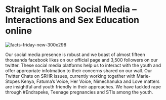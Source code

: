 # Straight Talk on Social Media – Interactions and Sex Education online

![facts-friday-new-300x298](https://user-images.githubusercontent.com/11560987/38654237-f0ea5466-3dd3-11e8-84c6-57488597aba6.jpg)


Our social media presence is robust and we boast of almost fifteen thousands facebook likes on our official page and 3,500 followers on our twitter.
These social media platforms help us to interact with the youth and offer appropriate infotmation to their concerns shared on our wall.
Our Twitter Chats on SRHR issues, currently working together with Marie-Stopes Kenya, Fatuma’s Voice, Her Voice, Nimechanuka and Love matters are insightful and youth friendly in their approaches. We have tackled rape through #Endrapeke, Teenage pregnancies and STIs among the youth.
